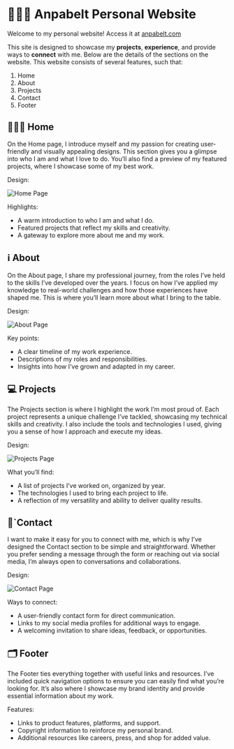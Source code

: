 # 🧑🏽‍💻 Anpabelt Personal Website

Welcome to my personal website! Access it at [anpabelt.com](https://anpabelt.com)

This site is designed to showcase my **projects**, **experience**, and provide ways to **connect** with me. Below are the details of the sections on the website. This website consists of several features, such that:

1.  Home
2.  About
3.  Projects
4.  Contact
5.  Footer

## 🧑🏽‍💼 Home

On the Home page, I introduce myself and my passion for creating user-friendly and visually appealing designs. This section gives you a glimpse into who I am and what I love to do. You’ll also find a preview of my featured projects, where I showcase some of my best work.

Design:

![Home Page](designs/home-page.png)

Highlights:

- A warm introduction to who I am and what I do.
- Featured projects that reflect my skills and creativity.
- A gateway to explore more about me and my work.

## ℹ️ About

On the About page, I share my professional journey, from the roles I’ve held to the skills I’ve developed over the years. I focus on how I’ve applied my knowledge to real-world challenges and how those experiences have shaped me. This is where you’ll learn more about what I bring to the table.

Design:

![About Page](designs/about-page.png)

Key points:

- A clear timeline of my work experience.
- Descriptions of my roles and responsibilities.
- Insights into how I’ve grown and adapted in my career.

## 💻 Projects

The Projects section is where I highlight the work I’m most proud of. Each project represents a unique challenge I’ve tackled, showcasing my technical skills and creativity. I also include the tools and technologies I used, giving you a sense of how I approach and execute my ideas.

Design:

![Projects Page](designs/project-page.png)

What you’ll find:

- A list of projects I’ve worked on, organized by year.
- The technologies I used to bring each project to life.
- A reflection of my versatility and ability to deliver quality results.

## 📱`Contact

I want to make it easy for you to connect with me, which is why I’ve designed the Contact section to be simple and straightforward. Whether you prefer sending a message through the form or reaching out via social media, I’m always open to conversations and collaborations.

Design:

![Contact Page](designs/contact-page.png)

Ways to connect:

- A user-friendly contact form for direct communication.
- Links to my social media profiles for additional ways to engage.
- A welcoming invitation to share ideas, feedback, or opportunities.

## 🗂️ Footer

The Footer ties everything together with useful links and resources. I’ve included quick navigation options to ensure you can easily find what you’re looking for. It’s also where I showcase my brand identity and provide essential information about my work.

Features:

- Links to product features, platforms, and support.
- Copyright information to reinforce my personal brand.
- Additional resources like careers, press, and shop for added value.
